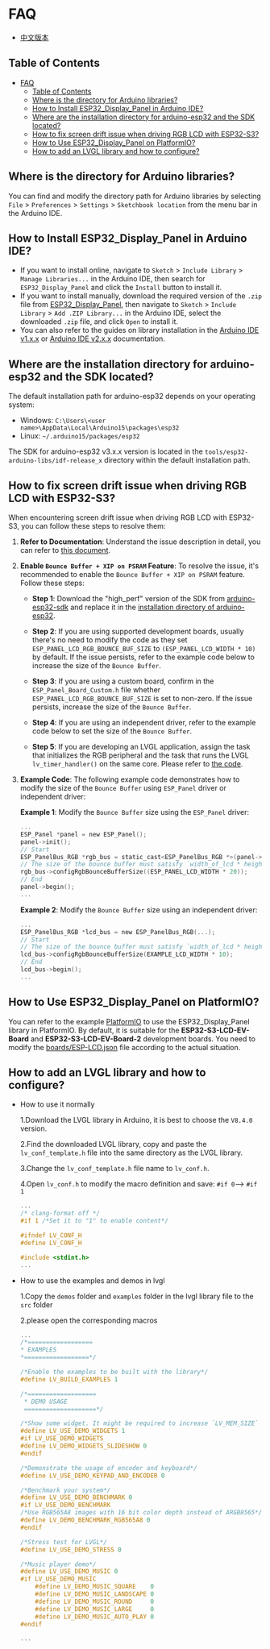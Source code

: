 # FAQ

* [中文版本](./FAQ_CN.md)

## Table of Contents

- [FAQ](#faq)
  - [Table of Contents](#table-of-contents)
  - [Where is the directory for Arduino libraries?](#where-is-the-directory-for-arduino-libraries)
  - [How to Install ESP32\_Display\_Panel in Arduino IDE?](#how-to-install-esp32_display_panel-in-arduino-ide)
  - [Where are the installation directory for arduino-esp32 and the SDK located?](#where-are-the-installation-directory-for-arduino-esp32-and-the-sdk-located)
  - [How to fix screen drift issue when driving RGB LCD with ESP32-S3?](#how-to-fix-screen-drift-issue-when-driving-rgb-lcd-with-esp32-s3)
  - [How to Use ESP32\_Display\_Panel on PlatformIO?](#how-to-use-esp32_display_panel-on-platformio)
  - [How to add an LVGL library and how to configure?](#How-to-add-an-LVGL-library-and-how-to-configure)

## Where is the directory for Arduino libraries?

You can find and modify the directory path for Arduino libraries by selecting `File` > `Preferences` > `Settings` > `Sketchbook location` from the menu bar in the Arduino IDE.

## How to Install ESP32_Display_Panel in Arduino IDE?

- If you want to install online, navigate to `Sketch` > `Include Library` > `Manage Libraries...` in the Arduino IDE, then search for `ESP32_Display_Panel` and click the `Install` button to install it.
- If you want to install manually, download the required version of the `.zip` file from [ESP32_Display_Panel](https://github.com/esp-arduino-libs/ESP32_Display_Panel), then navigate to `Sketch` > `Include Library` > `Add .ZIP Library...` in the Arduino IDE, select the downloaded `.zip` file, and click `Open` to install it.
- You can also refer to the guides on library installation in the [Arduino IDE v1.x.x](https://docs.arduino.cc/software/ide-v1/tutorials/installing-libraries) or [Arduino IDE v2.x.x](https://docs.arduino.cc/software/ide-v2/tutorials/ide-v2-installing-a-library) documentation.

## Where are the installation directory for arduino-esp32 and the SDK located?

The default installation path for arduino-esp32 depends on your operating system:

- Windows: `C:\Users\<user name>\AppData\Local\Arduino15\packages\esp32`
- Linux: `~/.arduino15/packages/esp32`

The SDK for arduino-esp32 v3.x.x version is located in the `tools/esp32-arduino-libs/idf-release_x` directory within the default installation path.

## How to fix screen drift issue when driving RGB LCD with ESP32-S3?

When encountering screen drift issue when driving RGB LCD with ESP32-S3, you can follow these steps to resolve them:

1. **Refer to Documentation**: Understand the issue description in detail, you can refer to [this document](https://docs.espressif.com/projects/esp-faq/en/latest/software-framework/peripherals/lcd.html#why-do-i-get-drift-overall-drift-of-the-display-when-esp32-s3-is-driving-an-rgb-lcd-screen).

2. **Enable `Bounce Buffer + XIP on PSRAM` Feature**: To resolve the issue, it's recommended to enable the `Bounce Buffer + XIP on PSRAM` feature. Follow these steps:

   - **Step 1**: Download the "high_perf" version of the SDK from [arduino-esp32-sdk](https://github.com/esp-arduino-libs/arduino-esp32-sdk) and replace it in the [installation directory of arduino-esp32](#where-are-the-installation-directory-for-arduino-esp32-and-the-sdk-located).

   - **Step 2**: If you are using supported development boards, usually there's no need to modify the code as they set `ESP_PANEL_LCD_RGB_BOUNCE_BUF_SIZE` to `(ESP_PANEL_LCD_WIDTH * 10)` by default. If the issue persists, refer to the example code below to increase the size of the `Bounce Buffer`.

   - **Step 3**: If you are using a custom board, confirm in the `ESP_Panel_Board_Custom.h` file whether `ESP_PANEL_LCD_RGB_BOUNCE_BUF_SIZE` is set to non-zero. If the issue persists, increase the size of the `Bounce Buffer`.

   - **Step 4**: If you are using an independent driver, refer to the example code below to set the size of the `Bounce Buffer`.

   - **Step 5**: If you are developing an LVGL application, assign the task that initializes the RGB peripheral and the task that runs the LVGL `lv_timer_handler()` on the same core. Please refer to [the code](../examples/LVGL/v8/Porting/lvgl_port_v8.h#L53).

3. **Example Code**: The following example code demonstrates how to modify the size of the `Bounce Buffer` using `ESP_Panel` driver or independent driver:

   **Example 1**: Modify the `Bounce Buffer` size using the `ESP_Panel` driver:

    ```c
    ...
    ESP_Panel *panel = new ESP_Panel();
    panel->init();
    // Start
    ESP_PanelBus_RGB *rgb_bus = static_cast<ESP_PanelBus_RGB *>(panel->getLcd()->getBus());
    // The size of the bounce buffer must satisfy `width_of_lcd * height_of_lcd = size_of_buffer * N`, where N is an even number.
    rgb_bus->configRgbBounceBufferSize((ESP_PANEL_LCD_WIDTH * 20));
    // End
    panel->begin();
    ...
    ```

   **Example 2**: Modify the `Bounce Buffer` size using an independent driver:

    ```c
    ...
    ESP_PanelBus_RGB *lcd_bus = new ESP_PanelBus_RGB(...);
    // Start
    // The size of the bounce buffer must satisfy `width_of_lcd * height_of_lcd = size_of_buffer * N`, where N is an even number.
    lcd_bus->configRgbBounceBufferSize(EXAMPLE_LCD_WIDTH * 10);
    // End
    lcd_bus->begin();
    ...
    ```

## How to Use ESP32_Display_Panel on PlatformIO?

You can refer to the example [PlatformIO](../examples/PlatformIO/) to use the ESP32_Display_Panel library in PlatformIO. By default, it is suitable for the **ESP32-S3-LCD-EV-Board** and **ESP32-S3-LCD-EV-Board-2** development boards. You need to modify the [boards/ESP-LCD.json](../examples/PlatformIO/boards/ESP-LCD.json) file according to the actual situation.

## How to add an LVGL library and how to configure?
* How to use it normally
  
  1.Download the LVGL library in Arduino, it is best to choose the `V8.4.0` version.
  
  2.Find the downloaded LVGL library, copy and paste the `lv_conf_template.h` file into the same directory as the LVGL library.
  
  3.Change the `lv_conf_template.h` file name to `lv_conf.h`.
  
  4.Open `lv_conf.h` to modify the macro definition and save: `#if 0`--> `#if 1`
  ```c
  ...
  /* clang-format off */
  #if 1 /*Set it to "1" to enable content*/

  #ifndef LV_CONF_H
  #define LV_CONF_H

  #include <stdint.h>
  ...
  ```
* How to use the examples and demos in lvgl

  1.Copy the `demos` folder and `examples` folder in the lvgl library file to the `src` folder
  
  2.please open the corresponding macros
  ```c
  ...
  /*==================
  * EXAMPLES
  *==================*/
  
  /*Enable the examples to be built with the library*/
  #define LV_BUILD_EXAMPLES 1
  
  /*===================
   * DEMO USAGE
   ====================*/
  
  /*Show some widget. It might be required to increase `LV_MEM_SIZE` */
  #define LV_USE_DEMO_WIDGETS 1
  #if LV_USE_DEMO_WIDGETS
  #define LV_DEMO_WIDGETS_SLIDESHOW 0
  #endif
  
  /*Demonstrate the usage of encoder and keyboard*/
  #define LV_USE_DEMO_KEYPAD_AND_ENCODER 0
  
  /*Benchmark your system*/
  #define LV_USE_DEMO_BENCHMARK 0
  #if LV_USE_DEMO_BENCHMARK
  /*Use RGB565A8 images with 16 bit color depth instead of ARGB8565*/
  #define LV_DEMO_BENCHMARK_RGB565A8 0
  #endif
  
  /*Stress test for LVGL*/
  #define LV_USE_DEMO_STRESS 0
  
  /*Music player demo*/
  #define LV_USE_DEMO_MUSIC 0
  #if LV_USE_DEMO_MUSIC
      #define LV_DEMO_MUSIC_SQUARE    0
      #define LV_DEMO_MUSIC_LANDSCAPE 0
      #define LV_DEMO_MUSIC_ROUND     0
      #define LV_DEMO_MUSIC_LARGE     0
      #define LV_DEMO_MUSIC_AUTO_PLAY 0
  #endif

  ...
  ```
